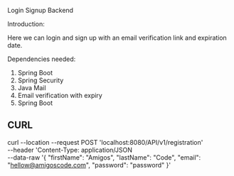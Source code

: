 Login Signup Backend

Introduction:

Here we can login and sign up with an email verification link and expiration date.

Dependencies needed:
1. Spring Boot
2. Spring Security
3. Java Mail
4. Email verification with expiry
5. Spring Boot



CURL
--------------------------------------------------------------------
curl --location --request POST 'localhost:8080/API/v1/registration' \
--header 'Content-Type: application/JSON \
--data-raw '{
    "firstName": "Amigos",
    "lastName": "Code",
    "email": "hellow@amigoscode.com",
    "password": "password"
}'

